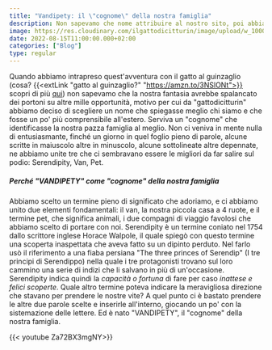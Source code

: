 ```yaml
---
title: "Vandipety: il \"cognome\" della nostra famiglia"
description: Non sapevamo che nome attribuire al nostro sito, poi abbiamo giocato con le parole ed è nata la magia.
image: https://res.cloudinary.com/ilgattodicitturin/image/upload/w_1000/f_auto,q_auto:eco/v1660666366/Articoli/IMG_9993_msunds.jpg
date: 2022-08-15T11:00:00.000+02:00
categories: ["Blog"]
type: regular
---
```


Quando abbiamo intrapreso quest'avventura con il gatto al guinzaglio (cosa? {{<extLink "gatto al guinzaglio?" "https://amzn.to/3NSlONt">}} scopri di più [qui](/blog/gatto-al-guinzaglio-i-nostri-consigli-per-vivere-fantastiche-avventure/)) non sapevamo che la nostra fantasia avrebbe spalancato dei portoni su altre mille opportunità, motivo per cui da "gattodicitturin" abbiamo deciso di scegliere un nome che spiegasse meglio chi siamo e che fosse un po' più comprensibile all'estero. Serviva un "cognome" che identificasse la nostra pazza famiglia al meglio. Non ci veniva in mente nulla di entusiasmante, finché un giorno in quel foglio pieno di parole, alcune scritte in maiuscolo altre in minuscolo, alcune sottolineate altre depennate, ne abbiamo unite tre che ci sembravano essere le migliori da far salire sul podio: Serendipity, Van, Pet.

##### Perché "VANDIPETY" come "cognome" della nostra famiglia
Abbiamo scelto un termine pieno di significato che adoriamo, e ci abbiamo unito due elementi fondamentali: il van, la nostra piccola casa a 4 ruote, e il termine pet, che significa animali, i due compagni di viaggio favolosi che abbiamo scelto di portare con noi. 
Serendipity è un termine coniato nel 1754 dallo scrittore inglese Horace Walpole, il quale spiegò con questo termine una scoperta inaspettata che aveva fatto su un dipinto perduto. Nel farlo usò il riferimento a una fiaba persiana "The three princes of Serendip" (I tre principi di Serendippo) nella quale i tre protagonisti trovano sul loro cammino una serie di indizi che li salvano in più di un'occasione.
Serendipity indica quindi la _capacità o fortuna_ di fare per caso _inattese e felici scoperte_.
Quale altro termine poteva indicare la meravigliosa direzione che stavano per prendere le nostre vite?
A quel punto ci è bastato prendere le altre due parole scelte e inserirle all'interno, giocando un po' con la sistemazione delle lettere. 
Ed è nato "VANDIPETY", il "cognome" della nostra famiglia.

{{< youtube Za72BX3mgNY>}}